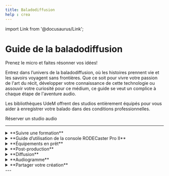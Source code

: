 ```yaml
---
title: Baladodiffusion
help : crea
---
```

import Link from '@docusaurus/Link';

# Guide de la baladodiffusion

Prenez le micro et faites résonner vos idées!

Entrez dans l’univers de la baladodiffusion, où les histoires prennent vie et les savoirs voyagent sans frontières. Que ce soit pour vivre votre passion de l'art du récit, développer votre connaissance de cette technologie ou assouvir votre curiosité pour ce médium, ce guide se veut un complice à chaque étape de l'aventure audio.

Les bibliothèques UdeM offrent des studios entièrement équipés pour vous aider à enregistrer votre balado dans des conditions professionnelles.

<Link to="/espaces/studioaudio" className="button button--primary">
  Réserver un studio audio
</Link>

---

<details>
  <summary>**Suivre une formation**</summary>

    L’équipe des bibliothèques propose des formations sur la création et la diffusion de balados. [Inscrivez-vous pour y participer](https://calendrier.bib.umontreal.ca/calendar?cid=7690&t=m&d=0000-00-00&cal=7690&inc=0). Vous apprendrez les formats de balados, l'utilisation du matériel et la diffusion sur les plateformes. La formation est recommandée, mais pas obligatoire pour réserver le studio. [Cliquez ici pour voir les diapositives de la formation](https://hackmd.io/@studiobib/balado). 
</details>

<details>
  <summary>**Guide d’utilisation de la console RODECaster Pro II**</summary>

    [Lisez le guide d’utilisation de la console RODECaster Pro II](../medias/rodecaster.md), qui explique pas à pas le fonctionnement de la console, donne des conseils pour enregistrer une voix de qualité et des astuces qui vont servir plus tard au montage.


Vous souhaitez enregistrer une personne qui ne peut pas se déplacer au studio? Sachez que vous pouvez la faire intervenir via un logiciel de visioconférence [directement branché sur la console de mixage](./rodecaster.md#4-connecter-un-périphérique-bluetooth-ou-usb).
</details>

<details>
  <summary>**Équipements en prêt**</summary>
  
    Envie d’enregistrer dans le confort de chez vous? Ou d’enregistrer des ambiances ou un entretien à l’extérieur? Les bibliothèques offrent des équipements de captation audio en prêt, comme le [Zoom H6](https://umontreal.on.worldcat.org/oclc/1346988068) ou le [Blue Yeti](https://umontreal.on.worldcat.org/oclc/1346988068). Vous pouvez les réserver en ligne et les récupérer à la Bibliothèque Hubert-Reeves.
</details>

<details>
  <summary>**Post-production**</summary>
  
    C’est l’étape où la magie s’opère! Pour faire du montage, nous recommandons l’utilisation du logiciel [Audacity](./audacity), qui est libre et gratuit. Vous pouvez aussi utiliser le logiciel de votre choix, comme [Adobe Audition](../informatique/logiciels/adobe.md) ou [Reaper](../informatique/logiciels/reaper.md). [Ces logiciels sont offerts en bibliothèque](../informatique/logiciels.md).
</details>

<details>
  <summary>**Diffusion**</summary>
  
    Votre création est prête à faire son entrée en scène?

    [Spotify for Creators](https://creators.spotify.com/) est la plateforme qu’on recommande pour la diffusion de votre balado sur les différents services comme Spotify, Apple Podcasts et autres. C’est gratuit et vous pouvez à tout moment changer de plateforme.
</details>

<details>
  <summary>**Audiogramme**</summary>
  
    C’est une vidéo avec un extrait sonore présentant une image fixe, une forme d’onde et des fois, des transcriptions. [Voici un exemple d’audiogramme](https://www.youtube.com/watch?v=jibvu9BHV_k). Vous pouvez utiliser [Descript](https://www.descript.com/) ou créer le vôtre avec [Adobe After Effects](../informatique/logiciels/adobe.md).
</details>

<details>
  <summary>**Partager votre création**</summary>
  
    Nous serions ravis d’écouter votre création et de la mettre en avant dans la section [Projets](../creatives/projets.md). Vous aurez aussi l’occasion d’y découvrir les productions enregistrées dans nos studios par la communauté UdeM. N’hésitez pas à nous envoyer le lien sur studio@bib.umontreal.ca.
</details>
---